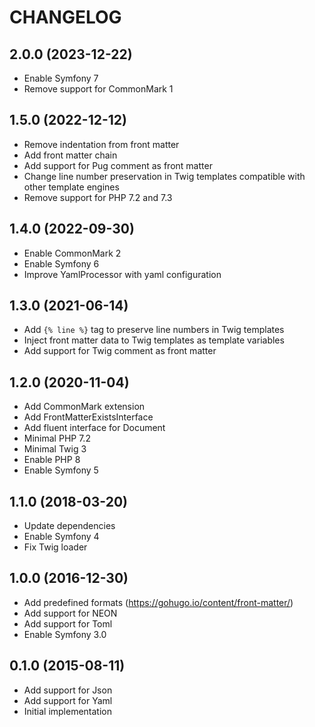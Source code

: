CHANGELOG
=========

2.0.0 (2023-12-22)
------------------

* Enable Symfony 7
* Remove support for CommonMark 1

1.5.0 (2022-12-12)
------------------

* Remove indentation from front matter
* Add front matter chain
* Add support for Pug comment as front matter
* Change line number preservation in Twig templates compatible with other template engines
* Remove support for PHP 7.2 and 7.3

1.4.0 (2022-09-30)
------------------

* Enable CommonMark 2
* Enable Symfony 6
* Improve YamlProcessor with yaml configuration

1.3.0 (2021-06-14)
------------------

 * Add `{% line %}` tag to preserve line numbers in Twig templates
 * Inject front matter data to Twig templates as template variables
 * Add support for Twig comment as front matter

1.2.0 (2020-11-04)
------------------

 * Add CommonMark extension
 * Add FrontMatterExistsInterface
 * Add fluent interface for Document
 * Minimal PHP 7.2
 * Minimal Twig 3
 * Enable PHP 8
 * Enable Symfony 5

1.1.0 (2018-03-20)
------------------

 * Update dependencies
 * Enable Symfony 4
 * Fix Twig loader

1.0.0 (2016-12-30)
------------------

 * Add predefined formats (https://gohugo.io/content/front-matter/)
 * Add support for NEON
 * Add support for Toml
 * Enable Symfony 3.0

0.1.0 (2015-08-11)
------------------

 * Add support for Json
 * Add support for Yaml
 * Initial implementation
